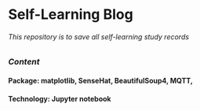 # Self-Learning Blog
###### This repository is to save all self-learning study records

### ***Content*** 
#### Package: matplotlib, SenseHat, BeautifulSoup4, MQTT,
#### Technology: Jupyter notebook
